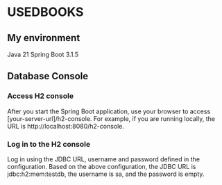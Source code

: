 # USEDBOOKS
## My environment
Java 21
Spring Boot 3.1.5

## Database Console
### Access H2 console

After you start the Spring Boot application, use your browser to access [your-server-url]/h2-console. For example, if you are running locally, the URL is http://localhost:8080/h2-console.
### Log in to the H2 console

Log in using the JDBC URL, username and password defined in the configuration. Based on the above configuration, the JDBC URL is jdbc:h2:mem:testdb, the username is sa, and the password is empty.
